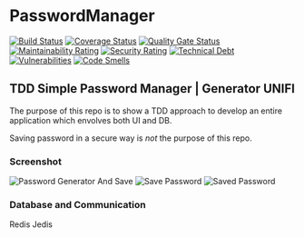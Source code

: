 # PasswordManager
[![Build Status](https://travis-ci.org/Remeic/passwordmanager.svg?branch=master)](https://travis-ci.org/Remeic/passwordmanager)
[![Coverage Status](https://coveralls.io/repos/github/Remeic/passwordmanager/badge.svg?branch=master)](https://coveralls.io/github/Remeic/passwordmanager?branch=master)
[![Quality Gate Status](https://sonarcloud.io/api/project_badges/measure?project=dev.justgiulio.passwordmanager%3Apasswordmanager&metric=alert_status)](https://sonarcloud.io/dashboard?id=dev.justgiulio.passwordmanager%3Apasswordmanager)
[![Maintainability Rating](https://sonarcloud.io/api/project_badges/measure?project=dev.justgiulio.passwordmanager%3Apasswordmanager&metric=sqale_rating)](https://sonarcloud.io/dashboard?id=dev.justgiulio.passwordmanager%3Apasswordmanager)
[![Security Rating](https://sonarcloud.io/api/project_badges/measure?project=dev.justgiulio.passwordmanager%3Apasswordmanager&metric=security_rating)](https://sonarcloud.io/dashboard?id=dev.justgiulio.passwordmanager%3Apasswordmanager)
[![Technical Debt](https://sonarcloud.io/api/project_badges/measure?project=dev.justgiulio.passwordmanager%3Apasswordmanager&metric=sqale_index)](https://sonarcloud.io/dashboard?id=dev.justgiulio.passwordmanager%3Apasswordmanager)
[![Vulnerabilities](https://sonarcloud.io/api/project_badges/measure?project=dev.justgiulio.passwordmanager%3Apasswordmanager&metric=vulnerabilities)](https://sonarcloud.io/dashboard?id=dev.justgiulio.passwordmanager%3Apasswordmanager)
[![Code Smells](https://sonarcloud.io/api/project_badges/measure?project=dev.justgiulio.passwordmanager%3Apasswordmanager&metric=code_smells)](https://sonarcloud.io/dashboard?id=dev.justgiulio.passwordmanager%3Apasswordmanager)
<br>
## TDD Simple Password Manager | Generator UNIFI

The purpose of this repo is to show a TDD approach to develop an entire application which envolves both UI and DB.

Saving password in a secure way is *not* the purpose of this repo.

### Screenshot
![Password Generator And Save](https://i.imgur.com/yVMgE3d.png)
![Save Password](https://i.imgur.com/jm8H4UX.png)
![Saved Password](https://i.imgur.com/eamG7Q8.png)

### Database and Communication 
Redis
Jedis

